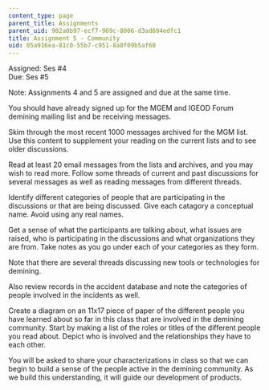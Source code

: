 ```yaml
---
content_type: page
parent_title: Assignments
parent_uid: 982a0b97-ecf7-969c-8006-d3ad694edfc1
title: Assignment 5 - Community
uid: 05a916ea-81c0-55b7-c951-8a8f09b5af60
---
```


Assigned: Ses #4  
Due: Ses #5

Note: Assignments 4 and 5 are assigned and due at the same time.

You should have already signed up for the MGEM and IGEOD Forum demining mailing list and be receiving messages.

Skim through the most recent 1000 messages archived for the MGM list. Use this content to supplement your reading on the current lists and to see older discussions.

Read at least 20 email messages from the lists and archives, and you may wish to read more. Follow some threads of current and past discussions for several messages as well as reading messages from different threads.

Identify different categories of people that are participating in the discussions or that are being discussed. Give each catagory a conceptual name. Avoid using any real names.

Get a sense of what the participants are talking about, what issues are raised, who is participating in the discussions and what organizations they are from. Take notes as you go under each of your categories as they form.

Note that there are several threads discussing new tools or technologies for demining.

Also review records in the accident database and note the categories of people involved in the incidents as well.

Create a diagram on an 11x17 piece of paper of the different people you have learned about so far in this class that are involved in the demining community. Start by making a list of the roles or titles of the different people you read about. Depict who is involved and the relationships they have to each other.

You will be asked to share your characterizations in class so that we can begin to build a sense of the people active in the demining community. As we build this understanding, it will guide our development of products.